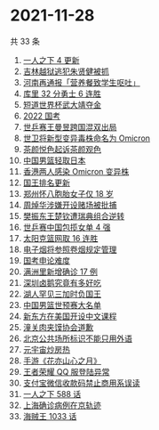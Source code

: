 # 2021-11-28

共 33 条

<!-- BEGIN ZHIHUSEARCH -->
<!-- 最后更新时间 Sun Nov 28 2021 22:10:16 GMT+0800 (China Standard Time) -->
1. [一人之下 4 更新](https://www.zhihu.com/search?q=一人之下4)
1. [吉林越狱逃犯朱贤健被抓](https://www.zhihu.com/search?q=朱贤健)
1. [河南再通报「营养餐致学生呕吐」](https://www.zhihu.com/search?q=河南营养餐)
1. [库里 32 分勇士 6 连胜](https://www.zhihu.com/search?q=勇士)
1. [短道世界杯武大靖夺金](https://www.zhihu.com/search?q=短道世界杯)
1. [2022 国考](https://www.zhihu.com/search?q=国考)
1. [世乒赛王曼昱跨国混双出局](https://www.zhihu.com/search?q=世乒赛混双)
1. [世卫将新型变异毒株命名为 Omicron](https://www.zhihu.com/search?q=新型变异毒株)
1. [茶颜悦色起诉茶颜观色](https://www.zhihu.com/search?q=茶颜悦色)
1. [中国男篮轻取日本](https://www.zhihu.com/search?q=中国男篮)
1. [香港两人感染 Omicron 变异株](https://www.zhihu.com/search?q=Omicron)
1. [国王排名更新](https://www.zhihu.com/search?q=国王排名)
1. [郑州怀八胞胎女子仅 18 岁](https://www.zhihu.com/search?q=郑州八胞胎)
1. [周焯华涉嫌开设赌场被批捕](https://www.zhihu.com/search?q=周焯华)
1. [樊振东王楚钦遭瑞典组合逆转](https://www.zhihu.com/search?q=休斯敦世乒赛)
1. [世乒赛中国包揽女单 4 强](https://www.zhihu.com/search?q=世乒赛)
1. [太阳克篮网取 16 连胜](https://www.zhihu.com/search?q=太阳)
1. [电子烟将参照卷烟规定管理](https://www.zhihu.com/search?q=电子烟)
1. [国考申论难度](https://www.zhihu.com/search?q=国考申论)
1. [满洲里新增确诊 17 例](https://www.zhihu.com/search?q=满洲里疫情)
1. [深圳卤鹅究竟有多好吃](https://www.zhihu.com/search?q=深圳卤鹅)
1. [湖人罕见三加时负国王](https://www.zhihu.com/search?q=湖人)
1. [中国男篮世预赛大名单](https://www.zhihu.com/search?q=中国男篮)
1. [新东方在美国开设中文课程](https://www.zhihu.com/search?q=新东方)
1. [潼关肉夹馍协会道歉](https://www.zhihu.com/search?q=潼关肉夹馍)
1. [北京公共场所标识不能只用外语](https://www.zhihu.com/search?q=北京公共场所标识)
1. [元宇宙炒房热](https://www.zhihu.com/search?q=元宇宙)
1. [手游《花亦山心之月》](https://www.zhihu.com/search?q=花亦山心之月)
1. [王者荣耀 QQ 服登陆异常](https://www.zhihu.com/search?q=王者荣耀)
1. [支付宝微信收款码禁止商用系误读](https://www.zhihu.com/search?q=支付宝微信)
1. [一人之下 588 话](https://www.zhihu.com/search?q=一人之下)
1. [上海确诊病例在京轨迹](https://www.zhihu.com/search?q=上海确诊)
1. [海贼王 1033 话](https://www.zhihu.com/search?q=海贼王)
<!-- END ZHIHUSEARCH -->
